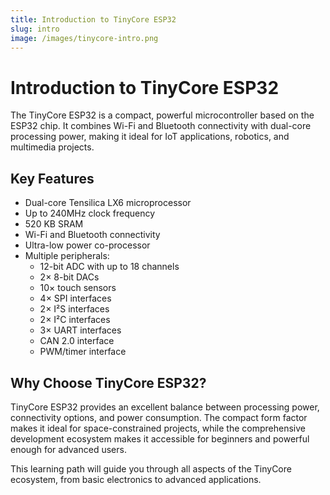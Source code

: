 ```yaml
---
title: Introduction to TinyCore ESP32
slug: intro
image: /images/tinycore-intro.png
---
```


# Introduction to TinyCore ESP32

The TinyCore ESP32 is a compact, powerful microcontroller based on the ESP32 chip. It combines Wi-Fi and Bluetooth connectivity with dual-core processing power, making it ideal for IoT applications, robotics, and multimedia projects.

## Key Features

- Dual-core Tensilica LX6 microprocessor
- Up to 240MHz clock frequency
- 520 KB SRAM
- Wi-Fi and Bluetooth connectivity
- Ultra-low power co-processor
- Multiple peripherals:
  - 12-bit ADC with up to 18 channels
  - 2× 8-bit DACs
  - 10× touch sensors
  - 4× SPI interfaces
  - 2× I²S interfaces
  - 2× I²C interfaces
  - 3× UART interfaces
  - CAN 2.0 interface
  - PWM/timer interface

## Why Choose TinyCore ESP32?

TinyCore ESP32 provides an excellent balance between processing power, connectivity options, and power consumption. The compact form factor makes it ideal for space-constrained projects, while the comprehensive development ecosystem makes it accessible for beginners and powerful enough for advanced users.

This learning path will guide you through all aspects of the TinyCore ecosystem, from basic electronics to advanced applications.

